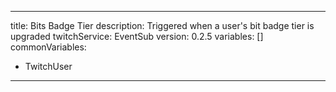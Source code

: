 ---
title: Bits Badge Tier
description: Triggered when a user's bit badge tier is upgraded
twitchService: EventSub
version: 0.2.5
variables: []
commonVariables:
  - TwitchUser
 ---